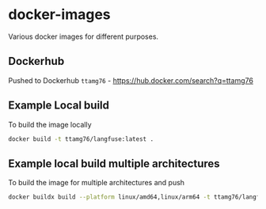 # docker-images

Various docker images for different purposes.

## Dockerhub

Pushed to Dockerhub `ttamg76` - https://hub.docker.com/search?q=ttamg76

## Example Local build

To build the image locally

```bash
docker build -t ttamg76/langfuse:latest .
```

## Example local build multiple architectures

To build the image for multiple architectures and push

```bash
docker buildx build --platform linux/amd64,linux/arm64 -t ttamg76/langfuse:latest --push .
```
